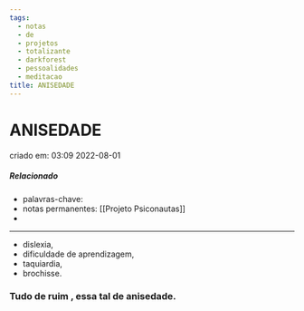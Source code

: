 ```yaml
---
tags:
  - notas
  - de
  - projetos
  - totalizante
  - darkforest
  - pessoalidades
  - meditacao
title: ANISEDADE
---
```

# ANISEDADE
criado em: 03:09 2022-08-01

##### Relacionado
- palavras-chave: 
- notas permanentes: [[Projeto Psiconautas]]
- 
---

- dislexia, 
- dificuldade de aprendizagem, 
- taquiardia, 
- brochisse. 

### Tudo de ruim , essa tal de anisedade.